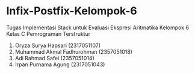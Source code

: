 # Infix-Postfix-Kelompok-6
Tugas Implementasi Stack untuk Evaluasi Ekspresi Aritmatika
Kelompok 6 Kelas C Pemrograman Terstruktur
1. Oryza Surya Hapsari (2317051107)
2. Muhammad Akmal Fadhurohman (2357051018)
3. Adi Rahmad Safei (2357051014)
4. Irpan Purnama Agung (2317051043)

